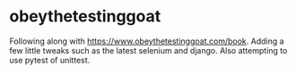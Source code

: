 # obeythetestinggoat
Following along with https://www.obeythetestinggoat.com/book. Adding a few little tweaks such as the latest selenium and django. Also attempting to use pytest of unittest.
